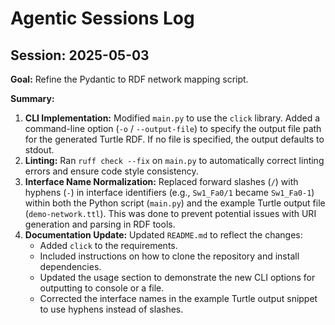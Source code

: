 # Agentic Sessions Log

## Session: 2025-05-03

**Goal:** Refine the Pydantic to RDF network mapping script.

**Summary:**

1.  **CLI Implementation:** Modified `main.py` to use the `click` library. Added a command-line option (`-o` / `--output-file`) to specify the output file path for the generated Turtle RDF. If no file is specified, the output defaults to stdout.
2.  **Linting:** Ran `ruff check --fix` on `main.py` to automatically correct linting errors and ensure code style consistency.
3.  **Interface Name Normalization:** Replaced forward slashes (`/`) with hyphens (`-`) in interface identifiers (e.g., `Sw1_Fa0/1` became `Sw1_Fa0-1`) within both the Python script (`main.py`) and the example Turtle output file (`demo-network.ttl`). This was done to prevent potential issues with URI generation and parsing in RDF tools.
4.  **Documentation Update:** Updated `README.md` to reflect the changes:
    *   Added `click` to the requirements.
    *   Included instructions on how to clone the repository and install dependencies.
    *   Updated the usage section to demonstrate the new CLI options for outputting to console or a file.
    *   Corrected the interface names in the example Turtle output snippet to use hyphens instead of slashes.
